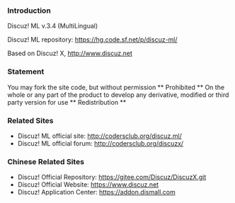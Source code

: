 ### **Introduction**

Discuz! ML v.3.4 (MultiLingual)

Discuz! ML repository: https://hg.code.sf.net/p/discuz-ml/

Based on Discuz! X, http://www.discuz.net

### **Statement**
You may fork the site code, but without permission ** Prohibited ** On the whole or any part of the product to develop any derivative, modified or third party version for use ** Redistribution **

### **Related Sites**
 
- Discuz! ML official site: http://codersclub.org/discuz.ml/
- Discuz! ML official forum: http://codersclub.org/discuzx/

### **Chinese Related Sites**

- Discuz! Official Repository: https://gitee.com/Discuz/DiscuzX.git
- Discuz! Official Website: https://www.discuz.net
- Discuz! Application Center: https://addon.dismall.com
